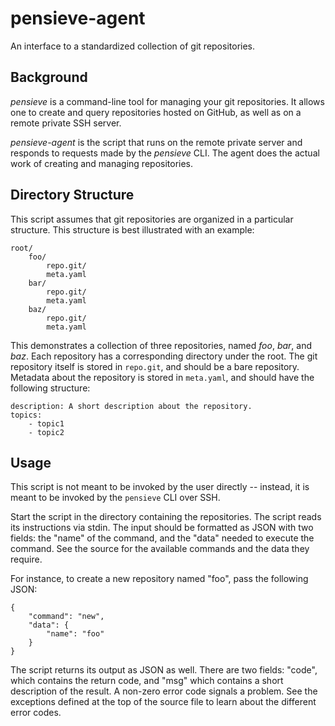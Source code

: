 pensieve-agent
==============
An interface to a standardized collection of git repositories.

Background
----------
*pensieve* is a command-line tool for managing your git repositories. It allows
one to create and query repositories hosted on GitHub, as well as on a remote
private SSH server.

*pensieve-agent* is the script that runs on the remote private server and
responds to requests made by the *pensieve* CLI. The agent does the actual work
of creating and managing repositories.

Directory Structure
-------------------

This script assumes that git repositories are organized in a particular
structure. This structure is best illustrated with an example:

```
root/
    foo/
        repo.git/
        meta.yaml
    bar/
        repo.git/
        meta.yaml
    baz/
        repo.git/
        meta.yaml
```

This demonstrates a collection of three repositories, named *foo*, *bar*, and
*baz*. Each repository has a corresponding directory under the root. The git
repository itself is stored in `repo.git`, and should be a bare repository.
Metadata about the repository is stored in `meta.yaml`, and should have the
following structure:

```
description: A short description about the repository.
topics:
    - topic1
    - topic2
```

Usage
-----

This script is not meant to be invoked by the user directly -- instead, it is
meant to be invoked by the `pensieve` CLI over SSH. 

Start the script in the directory containing the repositories.
The script reads its instructions via stdin. The input should be formatted as
JSON with two fields: the "name" of the command, and the "data" needed to
execute the command. See the source for the available commands and the data they
require.

For instance, to create a new repository named "foo", pass the following JSON:
```
{
    "command": "new",
    "data": {
        "name": "foo"
    }
}
```

The script returns its output as JSON as well. There are two fields: "code",
which contains the return code, and "msg" which contains a short description of
the result. A non-zero error code signals a problem. See the exceptions defined
at the top of the source file to learn about the different error codes.
